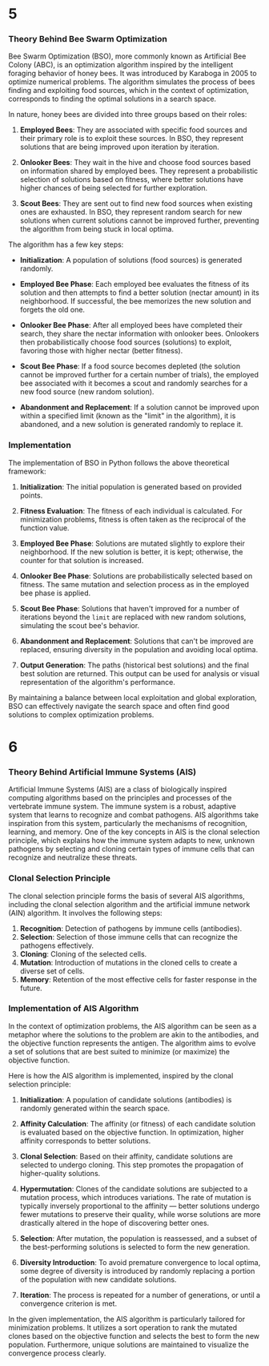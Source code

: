 
# 5

### Theory Behind Bee Swarm Optimization

Bee Swarm Optimization (BSO), more commonly known as Artificial Bee Colony (ABC), is an optimization algorithm inspired by the intelligent foraging behavior of honey bees. It was introduced by Karaboga in 2005 to optimize numerical problems. The algorithm simulates the process of bees finding and exploiting food sources, which in the context of optimization, corresponds to finding the optimal solutions in a search space.

In nature, honey bees are divided into three groups based on their roles:

1. **Employed Bees**: They are associated with specific food sources and their primary role is to exploit these sources. In BSO, they represent solutions that are being improved upon iteration by iteration.

2. **Onlooker Bees**: They wait in the hive and choose food sources based on information shared by employed bees. They represent a probabilistic selection of solutions based on fitness, where better solutions have higher chances of being selected for further exploration.

3. **Scout Bees**: They are sent out to find new food sources when existing ones are exhausted. In BSO, they represent random search for new solutions when current solutions cannot be improved further, preventing the algorithm from being stuck in local optima.

The algorithm has a few key steps:

- **Initialization**: A population of solutions (food sources) is generated randomly.
  
- **Employed Bee Phase**: Each employed bee evaluates the fitness of its solution and then attempts to find a better solution (nectar amount) in its neighborhood. If successful, the bee memorizes the new solution and forgets the old one.

- **Onlooker Bee Phase**: After all employed bees have completed their search, they share the nectar information with onlooker bees. Onlookers then probabilistically choose food sources (solutions) to exploit, favoring those with higher nectar (better fitness).

- **Scout Bee Phase**: If a food source becomes depleted (the solution cannot be improved further for a certain number of trials), the employed bee associated with it becomes a scout and randomly searches for a new food source (new random solution).

- **Abandonment and Replacement**: If a solution cannot be improved upon within a specified limit (known as the "limit" in the algorithm), it is abandoned, and a new solution is generated randomly to replace it.

### Implementation

The implementation of BSO in Python follows the above theoretical framework:

1. **Initialization**: The initial population is generated based on provided points.

2. **Fitness Evaluation**: The fitness of each individual is calculated. For minimization problems, fitness is often taken as the reciprocal of the function value.

3. **Employed Bee Phase**: Solutions are mutated slightly to explore their neighborhood. If the new solution is better, it is kept; otherwise, the counter for that solution is increased.

4. **Onlooker Bee Phase**: Solutions are probabilistically selected based on fitness. The same mutation and selection process as in the employed bee phase is applied.

5. **Scout Bee Phase**: Solutions that haven't improved for a number of iterations beyond the `limit` are replaced with new random solutions, simulating the scout bee's behavior.

6. **Abandonment and Replacement**: Solutions that can't be improved are replaced, ensuring diversity in the population and avoiding local optima.

7. **Output Generation**: The paths (historical best solutions) and the final best solution are returned. This output can be used for analysis or visual representation of the algorithm's performance.

By maintaining a balance between local exploitation and global exploration, BSO can effectively navigate the search space and often find good solutions to complex optimization problems.

# 6

### Theory Behind Artificial Immune Systems (AIS)

Artificial Immune Systems (AIS) are a class of biologically inspired computing algorithms based on the principles and processes of the vertebrate immune system. The immune system is a robust, adaptive system that learns to recognize and combat pathogens. AIS algorithms take inspiration from this system, particularly the mechanisms of recognition, learning, and memory. One of the key concepts in AIS is the clonal selection principle, which explains how the immune system adapts to new, unknown pathogens by selecting and cloning certain types of immune cells that can recognize and neutralize these threats.

### Clonal Selection Principle

The clonal selection principle forms the basis of several AIS algorithms, including the clonal selection algorithm and the artificial immune network (AIN) algorithm. It involves the following steps:

1. **Recognition**: Detection of pathogens by immune cells (antibodies).
2. **Selection**: Selection of those immune cells that can recognize the pathogens effectively.
3. **Cloning**: Cloning of the selected cells.
4. **Mutation**: Introduction of mutations in the cloned cells to create a diverse set of cells.
5. **Memory**: Retention of the most effective cells for faster response in the future.

### Implementation of AIS Algorithm

In the context of optimization problems, the AIS algorithm can be seen as a metaphor where the solutions to the problem are akin to the antibodies, and the objective function represents the antigen. The algorithm aims to evolve a set of solutions that are best suited to minimize (or maximize) the objective function.

Here is how the AIS algorithm is implemented, inspired by the clonal selection principle:

1. **Initialization**: A population of candidate solutions (antibodies) is randomly generated within the search space.

2. **Affinity Calculation**: The affinity (or fitness) of each candidate solution is evaluated based on the objective function. In optimization, higher affinity corresponds to better solutions.

3. **Clonal Selection**: Based on their affinity, candidate solutions are selected to undergo cloning. This step promotes the propagation of higher-quality solutions.

4. **Hypermutation**: Clones of the candidate solutions are subjected to a mutation process, which introduces variations. The rate of mutation is typically inversely proportional to the affinity — better solutions undergo fewer mutations to preserve their quality, while worse solutions are more drastically altered in the hope of discovering better ones.

5. **Selection**: After mutation, the population is reassessed, and a subset of the best-performing solutions is selected to form the new generation.

6. **Diversity Introduction**: To avoid premature convergence to local optima, some degree of diversity is introduced by randomly replacing a portion of the population with new candidate solutions.

7. **Iteration**: The process is repeated for a number of generations, or until a convergence criterion is met.

In the given implementation, the AIS algorithm is particularly tailored for minimization problems. It utilizes a sort operation to rank the mutated clones based on the objective function and selects the best to form the new population. Furthermore, unique solutions are maintained to visualize the convergence process clearly.
